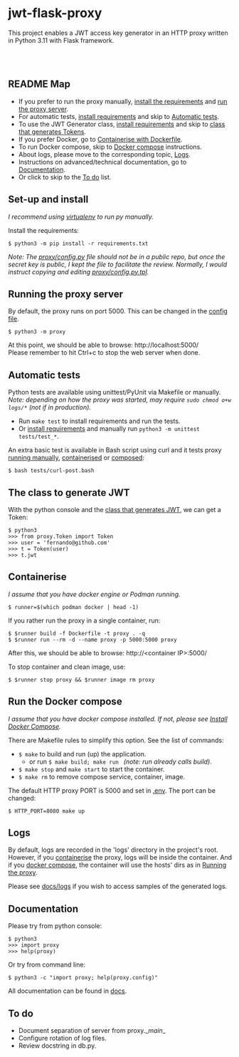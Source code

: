 # jwt-flask-proxy

This project enables a JWT access key generator in an HTTP proxy written in Python 3.11 with Flask framework.

&nbsp;  
&nbsp;  
## README Map

- If you prefer to run the proxy manually, [install the requirements](#set-up-and-install) and [run the proxy server](#running-the-proxy-server).
- For automatic tests, [install requirements](#set-up-and-install) and skip to [Automatic tests](#automatic-tests).
- To use the JWT Generator class, [install requirements](#set-up-and-install) and skip to [class that generates Tokens](#the-class-to-generate-jwt).
- If you prefer Docker, go to [Containerise with Dockerfile](#containerise-with-the-dockerfile).
- To run Docker compose, skip to [Docker compose](#run-the-docker-compose) instructions.
- About logs, please move to the corresponding topic, [Logs](#logs).
- Instructions on advanced/technical documentation, go to [Documentation](#documentation).
- Or click to skip to the [To do](#to-do) list.


## Set-up and install
_I recommend using [virtualenv](https://realpython.com/python-virtual-environments-a-primer/) to run py manually._

Install the requirements:

    $ python3 -m pip install -r requirements.txt

_Note: The [proxy/config.py](proxy/config.py) file should not be in a public repo, but once the secret key is public, I kept the file to facilitate the review. Normally, I would instruct copying and editing [proxy/config.py.tpl](proxy/config.py.tpl)._

<!--
Rename/copy the configuration template file [proxy/config.py.tpl](proxy/config.py.tpl) to the actual config file as proxy/config.py. For security purposes, only the template is in this repo.  

    $ cp proxy/config.py.tpl proxy/config.py  

> **or**, if sed is available:

    $ sed 's/secret-key/place-your-secret-key-here/' proxy/config.py.tpl > proxy/config.py

Note: A generic SECRET\_KEY is in the config file, so **edit config.py with your prefered secret key**.
-->


## Running the proxy server
By default, the proxy runs on port 5000. This can be changed in the [config file](proxy/config.py).

    $ python3 -m proxy

At this point, we should be able to browse: http://localhost:5000/  
Please remember to hit Ctrl+c to stop the web server when done.


## Automatic tests
Python tests are available using unittest/PyUnit via Makefile or manually.  
_Note: depending on how the proxy was started, may require ` sudo chmod o+w logs/* ` (not if in production)._

- Run ` make test ` to install requirements and run the tests.
- Or [install requirements](#set-up-and-install) and manually run ` python3 -m unittest tests/test_* `.

An extra basic test is available in Bash script using curl and it tests proxy [running manually](#running-the-proxy-server), [containerised](#containerise-with-the-dockerfile) or [composed](#run-the-docker-compose):

    $ bash tests/curl-post.bash


## The class to generate JWT
With the python console and the [class that generates JWT](proxy/Token.py), we can get a Token:

    $ python3
    >>> from proxy.Token import Token
    >>> user = 'fernando@github.com'
    >>> t = Token(user)
    >>> t.jwt


## Containerise

_I assume that you have docker engine or Podman running._

    $ runner=$(which podman docker | head -1)

If you rather run the proxy in a single container, run:

    $ $runner build -f Dockerfile -t proxy . -q
    $ $runner run --rm -d --name proxy -p 5000:5000 proxy

After this, we should be able to browse: http://\<container IP\>:5000/  

To stop container and clean image, use:

    $ $runner stop proxy && $runner image rm proxy


## Run the Docker compose
_I assume that you have docker compose installed. If not, please see [Install Docker Compose](https://docs.docker.com/compose/install/)._

There are Makefile rules to simplify this option. See the list of commands:

- ` $ make ` to build and run (up) the application.
    - or run `$ make build; make run ` _(note: run already calls build)_.
- ` $ make stop ` and ` make start ` to start the container.
- ` $ make rm ` to remove compose service, container, image.

The default HTTP proxy PORT is 5000 and set in [.env](.env). The port can be changed:

    $ HTTP_PORT=8080 make up


## Logs
By default, logs are recorded in the 'logs' directory in the project's root. However,
if you [containerise](#containerise-with-the-dockerfile) the proxy, 
logs will be inside the container. And if you [docker compose](#run-the-docker-compose), 
the container will use the hosts' dirs as in [Running the proxy](#running-the-proxy-server).

Please see [docs/logs](docs/logs) if you wish to access samples of the generated logs.


## Documentation
Please try from python console:

    $ python3
    >>> import proxy
    >>> help(proxy)

Or try from command line:

    $ python3 -c "import proxy; help(proxy.config)"

All documentation can be found in [docs](docs).


## To do

* Document separation of server from proxy.\__main__
* Configure rotation of log files.
* Review docstring in db.py.

